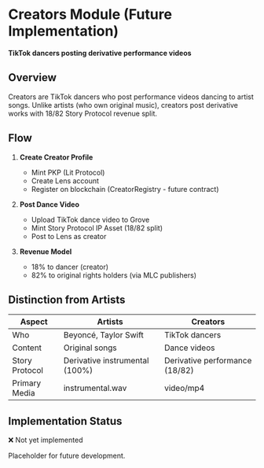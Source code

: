 # Creators Module (Future Implementation)

**TikTok dancers posting derivative performance videos**

## Overview

Creators are TikTok dancers who post performance videos dancing to artist songs. Unlike artists (who own original music), creators post derivative works with 18/82 Story Protocol revenue split.

## Flow

1. **Create Creator Profile**
   - Mint PKP (Lit Protocol)
   - Create Lens account
   - Register on blockchain (CreatorRegistry - future contract)

2. **Post Dance Video**
   - Upload TikTok dance video to Grove
   - Mint Story Protocol IP Asset (18/82 split)
   - Post to Lens as creator

3. **Revenue Model**
   - 18% to dancer (creator)
   - 82% to original rights holders (via MLC publishers)

## Distinction from Artists

| Aspect | Artists | Creators |
|--------|---------|----------|
| Who | Beyoncé, Taylor Swift | TikTok dancers |
| Content | Original songs | Dance videos |
| Story Protocol | Derivative instrumental (100%) | Derivative performance (18/82) |
| Primary Media | instrumental.wav | video/mp4 |

## Implementation Status

❌ Not yet implemented

Placeholder for future development.

